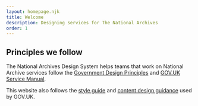 ```yaml
---
layout: homepage.njk
title: Welcome
description: Designing services for The National Archives
order: 1
---
```


## Principles we follow

The National Archives Design System helps teams that work on National Archive services follow the [Government Design Principles](https://www.gov.uk/guidance/government-design-principles) and [GOV.UK Service Manual](https://www.gov.uk/service-manual).

This website also follows the [style guide](https://www.gov.uk/guidance/style-guide) and [content design guidance](https://www.gov.uk/guidance/content-design) used by GOV.UK.
